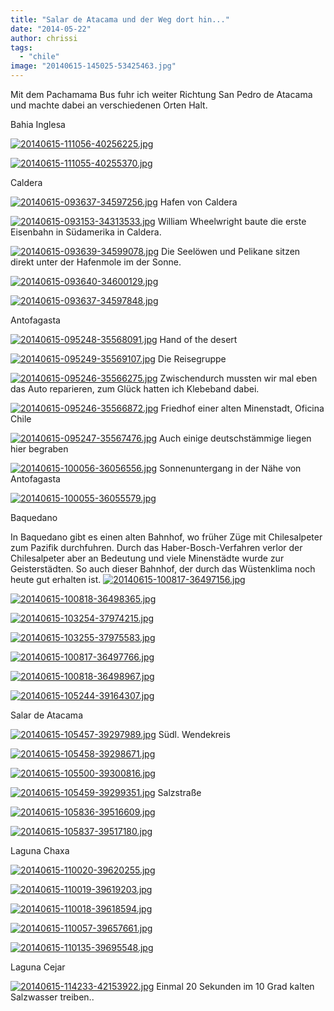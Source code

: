 ```yaml
---
title: "Salar de Atacama und der Weg dort hin..."
date: "2014-05-22"
author: chrissi
tags: 
  - "chile"
image: "20140615-145025-53425463.jpg"
---
```


Mit dem Pachamama Bus fuhr ich weiter Richtung San Pedro de Atacama und machte dabei an verschiedenen Orten Halt.

Bahia Inglesa

[![20140615-111056-40256225.jpg](images/20140615-111056-40256225.jpg)](https://hafenstrand.wordpress.com/wp-content/uploads/2014/06/20140615-111056-40256225.jpg)

[![20140615-111055-40255370.jpg](images/20140615-111055-40255370.jpg)](https://hafenstrand.wordpress.com/wp-content/uploads/2014/06/20140615-111055-40255370.jpg)

Caldera

[![20140615-093637-34597256.jpg](images/20140615-093637-34597256.jpg)](https://hafenstrand.wordpress.com/wp-content/uploads/2014/06/20140615-093637-34597256.jpg) Hafen von Caldera

[![20140615-093153-34313533.jpg](images/20140615-093153-34313533.jpg)](https://hafenstrand.wordpress.com/wp-content/uploads/2014/06/20140615-093153-34313533.jpg) William Wheelwright baute die erste Eisenbahn in Südamerika in Caldera.

[![20140615-093639-34599078.jpg](images/20140615-093639-34599078.jpg)](https://hafenstrand.wordpress.com/wp-content/uploads/2014/06/20140615-093639-34599078.jpg) Die Seelöwen und Pelikane sitzen direkt unter der Hafenmole im der Sonne.

[![20140615-093640-34600129.jpg](images/20140615-093640-34600129.jpg)](https://hafenstrand.wordpress.com/wp-content/uploads/2014/06/20140615-093640-34600129.jpg)

[![20140615-093637-34597848.jpg](images/20140615-093637-34597848.jpg)](https://hafenstrand.wordpress.com/wp-content/uploads/2014/06/20140615-093637-34597848.jpg)

Antofagasta

[![20140615-095248-35568091.jpg](images/20140615-095248-35568091.jpg)](https://hafenstrand.wordpress.com/wp-content/uploads/2014/06/20140615-095248-35568091.jpg) Hand of the desert

[![20140615-095249-35569107.jpg](images/20140615-095249-35569107.jpg)](https://hafenstrand.wordpress.com/wp-content/uploads/2014/06/20140615-095249-35569107.jpg) Die Reisegruppe

[![20140615-095246-35566275.jpg](images/20140615-095246-35566275.jpg)](https://hafenstrand.wordpress.com/wp-content/uploads/2014/06/20140615-095246-35566275.jpg) Zwischendurch mussten wir mal eben das Auto reparieren, zum Glück hatten ich Klebeband dabei.

[![20140615-095246-35566872.jpg](images/20140615-095246-35566872.jpg)](https://hafenstrand.wordpress.com/wp-content/uploads/2014/06/20140615-095246-35566872.jpg) Friedhof einer alten Minenstadt, Oficina Chile

[![20140615-095247-35567476.jpg](images/20140615-095247-35567476.jpg)](https://hafenstrand.wordpress.com/wp-content/uploads/2014/06/20140615-095247-35567476.jpg) Auch einige deutschstämmige liegen hier begraben

[![20140615-100056-36056556.jpg](images/20140615-100056-36056556.jpg)](https://hafenstrand.wordpress.com/wp-content/uploads/2014/06/20140615-100056-36056556.jpg) Sonnenuntergang in der Nähe von Antofagasta

[![20140615-100055-36055579.jpg](images/20140615-100055-36055579.jpg)](https://hafenstrand.wordpress.com/wp-content/uploads/2014/06/20140615-100055-36055579.jpg)

Baquedano

In Baquedano gibt es einen alten Bahnhof, wo früher Züge mit Chilesalpeter zum Pazifik durchfuhren. Durch das Haber-Bosch-Verfahren verlor der Chilesalpeter aber an Bedeutung und viele Minenstädte wurde zur Geisterstädten. So auch dieser Bahnhof, der durch das Wüstenklima noch heute gut erhalten ist. [![20140615-100817-36497156.jpg](images/20140615-100817-36497156.jpg)](https://hafenstrand.wordpress.com/wp-content/uploads/2014/06/20140615-100817-36497156.jpg)

[![20140615-100818-36498365.jpg](images/20140615-100818-36498365.jpg)](https://hafenstrand.wordpress.com/wp-content/uploads/2014/06/20140615-100818-36498365.jpg)

[![20140615-103254-37974215.jpg](images/20140615-103254-37974215.jpg)](https://hafenstrand.wordpress.com/wp-content/uploads/2014/06/20140615-103254-37974215.jpg)

[![20140615-103255-37975583.jpg](images/20140615-103255-37975583.jpg)](https://hafenstrand.wordpress.com/wp-content/uploads/2014/06/20140615-103255-37975583.jpg)

[![20140615-100817-36497766.jpg](images/20140615-100817-36497766.jpg)](https://hafenstrand.wordpress.com/wp-content/uploads/2014/06/20140615-100817-36497766.jpg)

[![20140615-100818-36498967.jpg](images/20140615-100818-36498967.jpg)](https://hafenstrand.wordpress.com/wp-content/uploads/2014/06/20140615-100818-36498967.jpg)

[![20140615-105244-39164307.jpg](images/20140615-105244-39164307.jpg)](https://hafenstrand.wordpress.com/wp-content/uploads/2014/06/20140615-105244-39164307.jpg)

Salar de Atacama

[![20140615-105457-39297989.jpg](images/20140615-105457-39297989.jpg)](https://hafenstrand.wordpress.com/wp-content/uploads/2014/06/20140615-105457-39297989.jpg) Südl. Wendekreis

[![20140615-105458-39298671.jpg](images/20140615-105458-39298671.jpg)](https://hafenstrand.wordpress.com/wp-content/uploads/2014/06/20140615-105458-39298671.jpg)

[![20140615-105500-39300816.jpg](images/20140615-105500-39300816.jpg)](https://hafenstrand.wordpress.com/wp-content/uploads/2014/06/20140615-105500-39300816.jpg)

[![20140615-105459-39299351.jpg](images/20140615-105459-39299351.jpg)](https://hafenstrand.wordpress.com/wp-content/uploads/2014/06/20140615-105459-39299351.jpg) Salzstraße

[![20140615-105836-39516609.jpg](images/20140615-105836-39516609.jpg)](https://hafenstrand.wordpress.com/wp-content/uploads/2014/06/20140615-105836-39516609.jpg)

[![20140615-105837-39517180.jpg](images/20140615-105837-39517180.jpg)](https://hafenstrand.wordpress.com/wp-content/uploads/2014/06/20140615-105837-39517180.jpg)

Laguna Chaxa

[![20140615-110020-39620255.jpg](images/20140615-110020-39620255.jpg)](https://hafenstrand.wordpress.com/wp-content/uploads/2014/06/20140615-110020-39620255.jpg)

[![20140615-110019-39619203.jpg](images/20140615-110019-39619203.jpg)](https://hafenstrand.wordpress.com/wp-content/uploads/2014/06/20140615-110019-39619203.jpg)

[![20140615-110018-39618594.jpg](images/20140615-110018-39618594.jpg)](https://hafenstrand.wordpress.com/wp-content/uploads/2014/06/20140615-110018-39618594.jpg)

[![20140615-110057-39657661.jpg](images/20140615-110057-39657661.jpg)](https://hafenstrand.wordpress.com/wp-content/uploads/2014/06/20140615-110057-39657661.jpg)

[![20140615-110135-39695548.jpg](images/20140615-110135-39695548.jpg)](https://hafenstrand.wordpress.com/wp-content/uploads/2014/06/20140615-110135-39695548.jpg)

Laguna Cejar

[![20140615-114233-42153922.jpg](images/20140615-114233-42153922.jpg)](https://hafenstrand.wordpress.com/wp-content/uploads/2014/06/20140615-114233-42153922.jpg) Einmal 20 Sekunden im 10 Grad kalten Salzwasser treiben..

